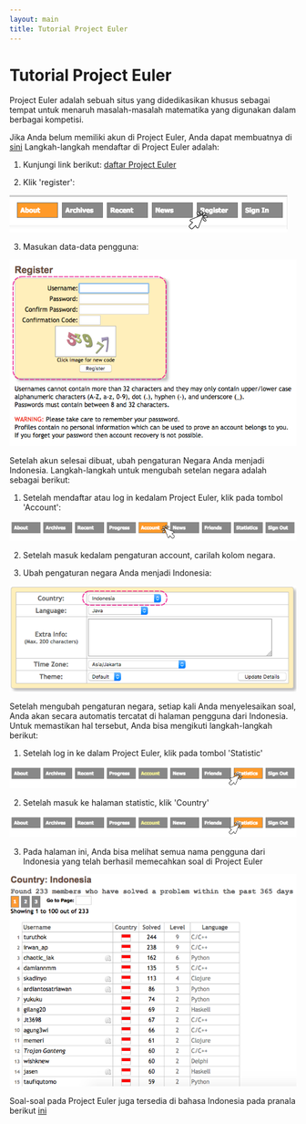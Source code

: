 ```yaml
---
layout: main
title: Tutorial Project Euler
---
```


# Tutorial Project Euler

Project Euler adalah sebuah situs yang didedikasikan khusus sebagai tempat untuk menaruh masalah-masalah matematika yang digunakan dalam berbagai kompetisi.
 
Jika Anda belum memiliki akun di Project Euler, Anda dapat membuatnya di [sini](https://projecteuler.net/register)
Langkah-langkah mendaftar di Project Euler adalah:

1. Kunjungi link berikut: [daftar Project Euler](https://projecteuler.net/register)

2. Klik 'register':

  ![Alt](/besutkode/img/tutspe/klikreg.png "klik pada tombol register")

3. Masukan data-data pengguna:

  ![Alt](/besutkode/img/tutspe/regis.png "masukan data pengguna")
 
Setelah akun selesai dibuat, ubah pengaturan Negara Anda menjadi Indonesia.
Langkah-langkah untuk mengubah setelan negara adalah sebagai berikut:
  
1. Setelah mendaftar atau log in kedalam Project Euler, klik pada tombol 'Account':

  ![Alt](/besutkode/img/tutspe/klikacc.png "klik pada tombol account")

2. Setelah masuk kedalam pengaturan account, carilah kolom negara.

3. Ubah pengaturan negara Anda menjadi Indonesia:

  ![Alt](/besutkode/img/tutspe/changeindo.png "ubah pengaturan negara")
 
Setelah mengubah pengaturan negara, setiap kali Anda menyelesaikan soal, Anda akan secara automatis tercatat di halaman pengguna dari Indonesia.
Untuk memastikan hal tersebut, Anda bisa mengikuti langkah-langkah berikut:
  
1. Setelah log in ke dalam Project Euler, klik pada tombol 'Statistic'

  ![Alt](/besutkode/img/tutspe/klikstat.png "klik tombol statistic")
    
2. Setelah masuk ke halaman statistic, klik 'Country'

  ![Alt](/besutkode/img/tutspe/klikstat.png "klik tombol country")
    
3. Pada halaman ini, Anda bisa melihat semua nama pengguna dari Indonesia yang telah berhasil memecahkan soal di Project Euler

  ![Alt](/besutkode/img/tutspe/indolist.png "daftar pengguna dari Indonesia")
 
Soal-soal pada Project Euler juga tersedia di bahasa Indonesia pada pranala berikut [ini](http://wikimedia-id.github.io/projecteuler/)
